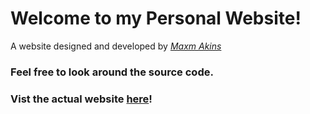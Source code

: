 # Welcome to my Personal Website!

A website designed and developed by _[Maxm Akins](https://maxmakins.com)_

### Feel free to look around the source code.

### Vist the actual website [here](https://maxmakins.com)!
